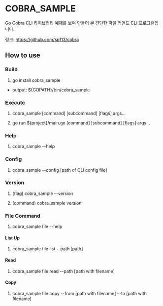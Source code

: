 # COBRA_SAMPLE

Go Cobra CLI 라이브러리 예제를 보며 만들어 본 간단한 파일 커맨드 CLI 프로그램입니다.

링크: https://github.com/spf13/cobra

## How to use

### Build

1. go install cobra_sample

- output: ${GOPATH}/bin/cobra_sample

### Execute

1. cobra_sample [command] [subcommand] [flags] args...

2. go run ${project}/main.go [command] [subcommand] [flags] args... 

### Help

1. cobra_sample --help

### Config

1. cobra_sample --config [path of CLI config file]

### Version

1. (flag) cobra_sample --version

2. (command) cobra_sample version

### File Command

1. cobra_sample file --help

#### List Up

1. cobra_sample file list --path [path]

#### Read

1. cobra_sample file read --path [path with filename]

#### Copy

1. cobra_sample file copy --from [path with filename] --to [path with filename]